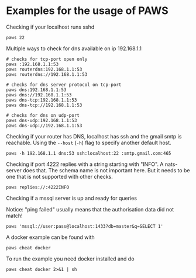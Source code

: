 # Examples for the usage of PAWS

Checking if your localhost runs sshd

```
paws 22
```

Multiple ways to check for dns available on ip 192.168.1.1

```
# checks for tcp-port open only
paws :192.168.1.1:53
paws routerdns:192.168.1.1:53
paws routerdns://192.168.1.1:53

# checks for dns server protocol on tcp-port
paws dns:192.168.1.1:53
paws dns://192.168.1.1:53
paws dns-tcp:192.168.1.1:53
paws dns-tcp://192.168.1.1:53

# checks for dns on udp-port 
paws dns-udp:192.168.1.1:53
paws dns-udp://192.168.1.1:53
```

Checking if your router has DNS, localhost has ssh and the gmail smtp is reachable. Using the `--host` (`-h`) flag to specify another default host.

```
paws -h 192.168.1.1 dns:53 ssh:localhost:22 :smtp.gmail.com:465
```

Checking if port 4222 replies with a string starting with "INFO". A nats-server does that. The schema name is not important here. But it needs to be one that is not supported with other checks.

```
paws replies://:4222INFO
```

Checking if a mssql server is up and ready for queries

Notice: "ping failed" usually means that the authorisation data did not match!

```
paws 'mssql://user:pass@localhost:1433?db=master&q=SELECT 1'
```

A docker example can be found with

```
paws cheat docker
```

To run the example you need docker installed and do

```
paws cheat docker 2>&1 | sh
```
